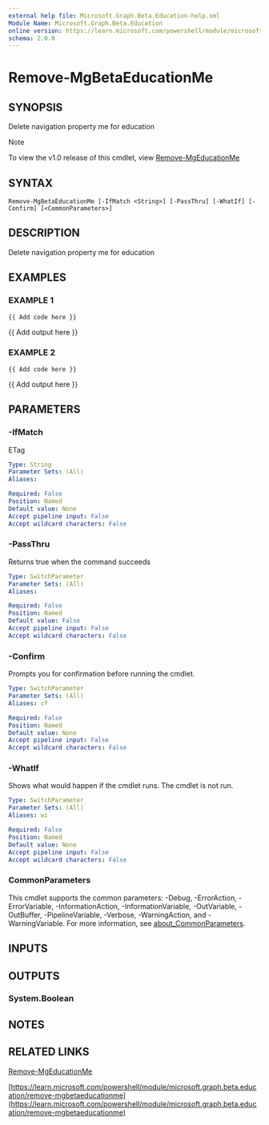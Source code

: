 ```yaml
---
external help file: Microsoft.Graph.Beta.Education-help.xml
Module Name: Microsoft.Graph.Beta.Education
online version: https://learn.microsoft.com/powershell/module/microsoft.graph.beta.education/remove-mgbetaeducationme
schema: 2.0.0
---
```


# Remove-MgBetaEducationMe

## SYNOPSIS
Delete navigation property me for education

> [!NOTE]
> To view the v1.0 release of this cmdlet, view [Remove-MgEducationMe](/powershell/module/Microsoft.Graph.Education/Remove-MgEducationMe?view=graph-powershell-1.0)

## SYNTAX

```
Remove-MgBetaEducationMe [-IfMatch <String>] [-PassThru] [-WhatIf] [-Confirm] [<CommonParameters>]
```

## DESCRIPTION
Delete navigation property me for education

## EXAMPLES

### EXAMPLE 1
```
{{ Add code here }}
```

{{ Add output here }}

### EXAMPLE 2
```
{{ Add code here }}
```

{{ Add output here }}

## PARAMETERS

### -IfMatch
ETag

```yaml
Type: String
Parameter Sets: (All)
Aliases:

Required: False
Position: Named
Default value: None
Accept pipeline input: False
Accept wildcard characters: False
```

### -PassThru
Returns true when the command succeeds

```yaml
Type: SwitchParameter
Parameter Sets: (All)
Aliases:

Required: False
Position: Named
Default value: False
Accept pipeline input: False
Accept wildcard characters: False
```

### -Confirm
Prompts you for confirmation before running the cmdlet.

```yaml
Type: SwitchParameter
Parameter Sets: (All)
Aliases: cf

Required: False
Position: Named
Default value: None
Accept pipeline input: False
Accept wildcard characters: False
```

### -WhatIf
Shows what would happen if the cmdlet runs.
The cmdlet is not run.

```yaml
Type: SwitchParameter
Parameter Sets: (All)
Aliases: wi

Required: False
Position: Named
Default value: None
Accept pipeline input: False
Accept wildcard characters: False
```

### CommonParameters
This cmdlet supports the common parameters: -Debug, -ErrorAction, -ErrorVariable, -InformationAction, -InformationVariable, -OutVariable, -OutBuffer, -PipelineVariable, -Verbose, -WarningAction, and -WarningVariable. For more information, see [about_CommonParameters](http://go.microsoft.com/fwlink/?LinkID=113216).

## INPUTS

## OUTPUTS

### System.Boolean
## NOTES

## RELATED LINKS
[Remove-MgEducationMe](/powershell/module/Microsoft.Graph.Education/Remove-MgEducationMe?view=graph-powershell-1.0)

[https://learn.microsoft.com/powershell/module/microsoft.graph.beta.education/remove-mgbetaeducationme](https://learn.microsoft.com/powershell/module/microsoft.graph.beta.education/remove-mgbetaeducationme)

